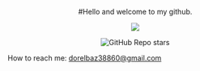 <div align = "center">

#Hello and welcome to my github.

![](https://komarev.com/ghpvc/?username=dorelbaz&abbreviated=true)

![GitHub Repo stars](https://img.shields.io/github/stars/dorelbaz?style=social)

</div>

How to reach me: dorelbaz38860@gmail.com

